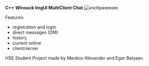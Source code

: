 **C++ Winsock ImgUI MultiClient Chat**
![изображение](https://github.com/SunnyMenkov/chat/assets/51756078/447d68ee-d2d9-4dff-9198-520b480418b2)


Features:
- registration and login
- direct messages (DM)
- history
- current online
- client/server

HSE Student Project made by Menkov Alexander and Egor Batyaev.
